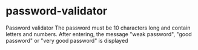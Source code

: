 # password-validator
 Password validator The password must be 10 characters long and contain letters and numbers. After entering, the message "weak password", "good password" or "very good password" is displayed
